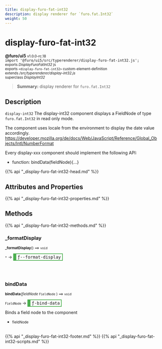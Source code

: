 ```yaml
---
title: display-furo-fat-int32
description: display renderer for `furo.fat.Int32`
weight: 50
---
```


# display-furo-fat-int32
**@furo/ui5** <small>v1.0.0-rc.18</small>
<br>`import '@furo/ui5/src/typerenderer/display-furo-fat-int32.js';`<small>
<br>exports *DisplayFuroFatInt32* js
<br>exports `<display-furo-fat-int32>` custom-element-definition
<br>extends */src/typerenderer/display-int32.js*
<br>superclass *DisplayInt32*</small>

> **Summary:** display renderer for `furo.fat.Int32`

## Description

`display-int32`
The display-int32 component displays a FieldNode of type `furo.fat.Int32` in read only mode.

The component uses locale from the environment to display the date value accordingly.
https://developer.mozilla.org/de/docs/Web/JavaScript/Reference/Global_Objects/Intl/NumberFormat

Every display-xxx component should implement the following API:
- function: bindData(fieldNode){...}

{{% api "_display-furo-fat-int32-head.md" %}}

## Attributes and Properties
{{% api "_display-furo-fat-int32-properties.md" %}}






## Methods
{{% api "_display-furo-fat-int32-methods.md" %}}


### **_formatDisplay**
<small>**_formatDisplay**() ⟹ `void`</small>

<small>`*`</small> →
<span  style="border-width:2px 2px 2px 10px; border-style: solid;border-color:  rgb(76, 175, 80);font-family:monospace; padding:2px 4px;">ƒ--format-display</span>



<br><br>

### **bindData**
<small>**bindData**(*fieldNode* `FieldNode` ) ⟹ `void`</small>

<small>`FieldNode` </small> →
<span  style="border-width:2px 2px 2px 10px; border-style: solid;border-color:  rgb(76, 175, 80);font-family:monospace; padding:2px 4px;">ƒ-bind-data</span>

Binds a field node to the component

- <small>fieldNode </small>
<br><br>





{{% api "_display-furo-fat-int32-footer.md" %}}
{{% api "_display-furo-fat-int32-scripts.md" %}}

